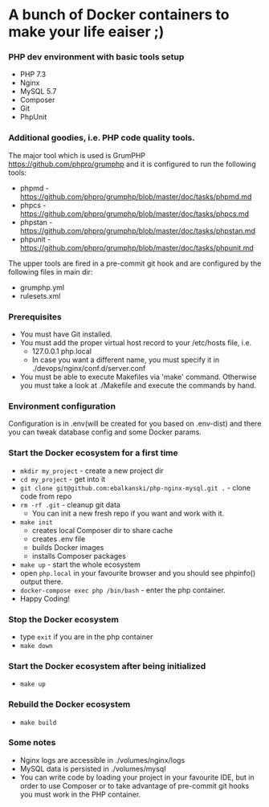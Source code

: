 # A bunch of Docker containers to make your life eaiser ;)
### PHP dev environment with basic tools setup
- PHP 7.3
- Nginx
- MySQL 5.7
- Composer
- Git
- PhpUnit

### Additional goodies, i.e. PHP code quality tools.
The major tool which is used is GrumPHP https://github.com/phpro/grumphp and it is configured to run the following tools:
- phpmd - https://github.com/phpro/grumphp/blob/master/doc/tasks/phpmd.md
- phpcs - https://github.com/phpro/grumphp/blob/master/doc/tasks/phpcs.md 
- phpstan - https://github.com/phpro/grumphp/blob/master/doc/tasks/phpstan.md
- phpunit - https://github.com/phpro/grumphp/blob/master/doc/tasks/phpunit.md

The upper tools are fired in a pre-commit git hook and are configured by the following files in main dir:
- grumphp.yml
- rulesets.xml

### Prerequisites
- You must have Git installed.
- You must add the proper virtual host record to your /etc/hosts file, i.e.
    - 127.0.0.1	php.local
    - In case you want a different name, you must specify it in ./devops/nginx/conf.d/server.conf
- You must be able to execute Makefiles via 'make' command. Otherwise you must take a look at ./Makefile and execute the commands by hand. 

### Environment configuration
Configuration is in .env(will be created for you based on .env-dist) and there you can tweak database config and some Docker params.

### Start the Docker ecosystem for a first time
- `mkdir my_project` - create a new project dir
- `cd my_project` - get into it
- `git clone git@github.com:ebalkanski/php-nginx-mysql.git .` - clone code from repo
- `rm -rf .git` - cleanup git data
    - You can init a new fresh repo if you want and work with it.
- `make init`
    - creates local Composer dir to share cache
    - creates .env file
    - builds Docker images
    - installs Composer packages
- `make up` - start the whole ecosystem
- open `php.local` in your favourite browser and you should see phpinfo() output there.
- `docker-compose exec php /bin/bash` - enter the php container.
- Happy Coding!

### Stop the Docker ecosystem
- type `exit` if you are in the php container
- `make down`

### Start the Docker ecosystem after being initialized
- `make up`

### Rebuild the Docker ecosystem
- `make build`

### Some notes
- Nginx logs are accessible in ./volumes/nginx/logs
- MySQL data is persisted in ./volumes/mysql
- You can write code by loading your project in your favourite IDE, but in order to use Composer or to take advantage of pre-commit git hooks you must work in the PHP container.